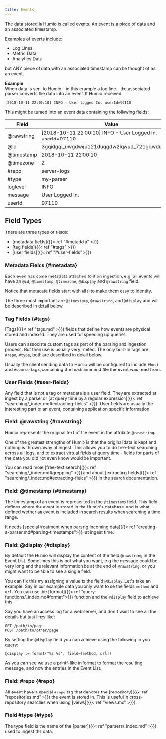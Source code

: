 ```yaml
---
title: Events
---
```


The data stored in Humio is called events. An event is a piece of data and an
associated timestamp.

Examples of events include:

- Log Lines
- Metric Data
- Analytics Data

but ANY piece of data with an associated timestamp can be thought of as an event.

**Example**  
When data is sent to Humio - in this example a log line - the associated parser
converts the data into an event. If Humio received:

```
[2018-10-11 22:00:10] INFO - User Logged In. userId=97110
```

This might be turned into an event data containing the following fields:

| Field      | Value                                                     |
|------------|-----------------------------------------------------------|
| @rawstring | [2018-10-11 22:00:10] INFO - User Logged In. userId=97110 |
| @id        | 3gqidgqi_uwgdwqu121duqgdw2iqwud_721gqwdugqdwu1            |
| @timestamp | 2018-10-11 22:00:10                                       |
| @timezone  | Z                                                         |
| #repo      | server-logs                                               |
| #type      | my-parser                                                 |
| loglevel   | INFO                                                      |
| message    | User Logged In.                                           |
| userId     | 97110                                                     |

## Field Types

There are three types of fields:

- [metadata fields]({{< ref "#metadata" >}})
- [tag fields]({{< ref "#tags" >}})
- [user fields]({{< ref "#user-fields" >}})

### Metadata Fields {#metadata}

Each even has some metadata attached to it on ingestion, e.g. all events will
have an `@id`, `@timestamp`, `@timezone`, `@display` and `@rawstring` field.

Notice that metadata fields start with all `@` to make them easy to identity.

The three most important are `@timestamp`, `@rawstring`, and `@display` and will be
described in detail below.

### Tag Fields {#tags}

[Tags]({{< ref "tags.md" >}}) fields that define how events are physical stored and indexed. They are
used for speeding up queries.

Users can associate custom tags as part of the parsing and ingestion process.
But their use is usually very limited. The only built-in tags are `#repo`, `#type`,
both are described in detail below.

Usually the client sending data to Humio will be configured to include `#host`
and `#source` tags, containing the hostname and file the event was read from.

### User Fields {#user-fields}

Any field that is not a tag or metadata is a user field. They are extracted at
ingest by a parser or [at query time by a regular expression]({{< ref "searching/_index.md#extracting-fields" >}}).
User fields are usually the interesting part of an event, containing application
specific information.

### Field: @rawstring {#rawstring}

Humio represents the original text of the event in the attribute `@rawstring`.

One of the greatest strengths of Humio is that the original data is kept and
nothing is thrown away at ingest. This allows you to do free-text searching across
all logs, and to extract virtual fields at query time - fields for parts of the
data you did not even know would be important.

You can read more [free-text search]({{< ref "searching/_index.md#grepping" >}}) and
about [extracting fields]({{< ref "searching/_index.md#extracting-fields" >}}) in
the search documentation.

### Field: @timestamp {#timestamp}

The timestamp of an event is represented in the `@timestamp` field. This field
defines where the event is stored in the Humio's database, and is what defined
wether an event is included in search results when searching a time range.

It needs [special treatment when parsing incoming data]({{< ref "creating-a-parser.md#parsing-timestamps">}}) at ingest time.


### Field: @display {#display}

By default the Humio will display the content of the field `@rawstring` in the
Event List. Sometimes this is not what you want, e.g the message could be very
long and the relevant information be at the end of `@rawstring`, or you might
want to be able to see a single field.

You can fix this my assigning a value to the field `@display`.
Let's take an example: Say in our example data you only want to se the fields
`method` and `url`. You can use the [format]({{< ref "query-functions/_index.md#format">}}) function and the `@display` field to achieve this.

Say you have an access log for a web server, and don't want to see all the details
but just lines like:

```
GET /path/to/page
POST /path/to/other/page
```

By setting the `@display` field you can achieve using the following in you query:

``` humio
@display := format("%s %s", field=[method, url])
```

As you can see we use a printf-like in format to format the resulting message,
and now the entries in the Event List.

### Field: #repo {#repo}

All event have a special `#repo` tag that denotes the [repository]({{< ref "repositories.md" >}}) the event is stored in.
This is useful in cross-repository searches when using [views]({{< ref "views.md" >}}).

### Field #type {#type}

The type field is the name of the [parser]({{< ref "parsers/_index.md" >}}) used to ingest the data.
